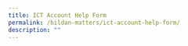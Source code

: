 ```yaml
---
title: ICT Account Help Form
permalink: /hildan-matters/ict-account-help-form/
description: ""
---
```

